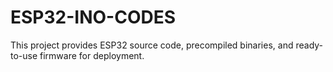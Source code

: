 # ESP32-INO-CODES
This project provides ESP32 source code, precompiled binaries, and ready-to-use firmware for deployment.
